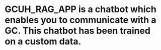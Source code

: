 # GCUH_RAG_APP is a chatbot which enables you to communicate with a GC. This chatbot has been trained on a custom data.
